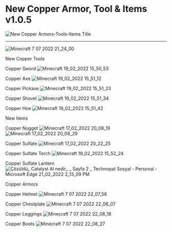 # New Copper Armor, Tool & Items v1.0.5

![New Copper Armors-Tools-Items Title](https://user-images.githubusercontent.com/91411319/177857338-14f6a4eb-d1fe-47a0-b99a-dc31b7252010.png)


-----------------------------------------------------------------------------------------------------------------------------------------------------------------------

![Minecraft 7 07 2022 21_24_00](https://user-images.githubusercontent.com/91411319/177857251-5f16b393-c8a2-40bb-8f73-629e4e930c41.png)

New Copper Tools

Copper Sword
![Minecraft 19_02_2022 15_50_53](https://user-images.githubusercontent.com/91411319/177608515-54a09fc6-51a1-4532-9080-9045a5e22d74.png)

Copper Axe
![Minecraft 19_02_2022 15_51_12](https://user-images.githubusercontent.com/91411319/177608598-96f9ac90-8d7f-4766-ac82-2de2b291e9bf.png)

Copper Pickaxe
![Minecraft 19_02_2022 15_51_23](https://user-images.githubusercontent.com/91411319/177608635-1ccf87d5-3025-42aa-bd2c-527ab4ff0918.png)

Copper Shovel
![Minecraft 19_02_2022 15_51_34](https://user-images.githubusercontent.com/91411319/177608673-f5aa7daa-198d-468d-ae7b-922e959f6be9.png)

Copper Hoe
![Minecraft 19_02_2022 15_51_42](https://user-images.githubusercontent.com/91411319/177608716-0f39194a-41f9-4d6b-b3c5-370e03bb11e9.png)

New Items

Copper Nugget
![Minecraft 17_02_2022 20_08_19](https://user-images.githubusercontent.com/91411319/177608888-db9c99da-7fb9-4591-abff-8aca119c95a8.png)
![Minecraft 17_02_2022 20_08_29](https://user-images.githubusercontent.com/91411319/177608905-c188988c-1eb7-4fcc-b5cd-08f4d219131a.png)

Copper Sulfate
![Minecraft 17_02_2022 20_22_25](https://user-images.githubusercontent.com/91411319/177608963-dcd8a8c7-0c9b-46d4-9181-11cfdce7a910.png)

Copper Sulfate Torch
![Minecraft 19_02_2022 15_52_24](https://user-images.githubusercontent.com/91411319/177609010-894644a3-29f3-4817-bd1a-13ac7f07e20d.png)

Copper Sulfate Lantern
![Çözüldü_ Catalyst AI nedir_ _ Sayfa 2 _ Technopat Sosyal - Personal - Microsoft​ Edge 21_02_2022 2_13_09 PM](https://user-images.githubusercontent.com/91411319/177609085-6c97a1b0-a23c-4082-a98a-d4b12eba9180.png)

Copper Armors

Copper Helmet
![Minecraft 7 07 2022 22_07_56](https://user-images.githubusercontent.com/91411319/177857399-e27bad2e-afb7-4bf2-8f75-6f114b126844.png)


Copper Chestplate
![Minecraft 7 07 2022 22_08_07](https://user-images.githubusercontent.com/91411319/177857422-bb1b1c23-9096-4924-8c48-392052816681.png)


Copper Leggings
![Minecraft 7 07 2022 22_08_18](https://user-images.githubusercontent.com/91411319/177857437-cc3b4f29-fc54-4c4d-8a94-dc8b7035e081.png)


Copper Boots
![Minecraft 7 07 2022 22_08_27](https://user-images.githubusercontent.com/91411319/177857457-f54e07ad-a10f-44d8-b1e5-5bac66103bbc.png)

